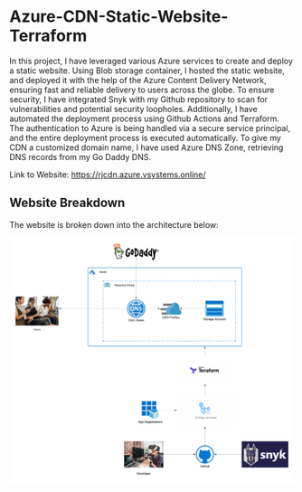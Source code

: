# Azure-CDN-Static-Website-Terraform
In this project, I have leveraged various Azure services to create and deploy a static website. Using Blob storage container, I hosted the static website, and deployed it with the help of the Azure Content Delivery Network, ensuring fast and reliable delivery to users across the globe. To ensure security, I have integrated Snyk with my Github repository to scan for vulnerabilities and potential security loopholes. Additionally, I have automated the deployment process using Github Actions and Terraform. The authentication to Azure is being handled via a secure service principal, and the entire deployment process is executed automatically. To give my CDN a customized domain name, I have used Azure DNS Zone, retrieving DNS records from my Go Daddy DNS.

Link to Website: https://rjcdn.azure.vsystems.online/


## Website Breakdown

The website is broken down into the architecture below:

![storage-website](https://github.com/rjones18/Images/blob/main/Azure%20CDN%20Static%20Site.png)


